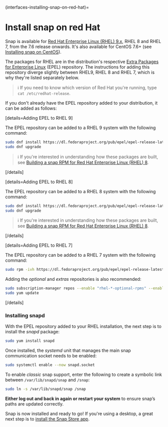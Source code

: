 (interfaces-installing-snap-on-red-hat)=
# Install snap on red Hat 

Snap is available for [Red Hat Enterprise Linux (RHEL) 9.x](https://developers.redhat.com/products/rhel/overview), RHEL 8 and RHEL 7, from the 7.6 release onwards. It's also available for CentOS 7.6+ (see [Installing snap on CentOS](/interfaces/installing-snap-on-centos)).

The packages for RHEL are in the distribution's respective [Extra Packages for Enterprise Linux](https://fedoraproject.org/wiki/EPEL) (EPEL) repository. The instructions for adding this repository diverge slightly between RHEL9, RHEL 8 and RHEL 7, which is why they're listed separately below.

> :information_source: If you need to know which version of Red Hat you're running, type `cat /etc/redhat-release`.

If you don't already have the EPEL repository added to your distribution, it can be added as follows:

[details=Adding EPEL to RHEL 9]

The EPEL repository can be added to a RHEL 9 system with the following command:

```bash
sudo dnf install https://dl.fedoraproject.org/pub/epel/epel-release-latest-9.noarch.rpm
sudo dnf upgrade
```
 > :information_source: If you're interested in understanding how these packages are built, see  [Building a snap RPM for Red Hat Enterprise Linux (RHEL) 8](/interfaces/building-snap-rpms-on-rhel).

[/details]

[details=Adding EPEL to RHEL 8]

The EPEL repository can be added to a RHEL 8 system with the following command:

```bash
sudo dnf install https://dl.fedoraproject.org/pub/epel/epel-release-latest-8.noarch.rpm
sudo dnf upgrade
```
 > :information_source: If you're interested in understanding how these packages are built, see  [Building a snap RPM for Red Hat Enterprise Linux (RHEL) 8](/interfaces/building-snap-rpms-on-rhel).

[/details]

[details=Adding EPEL to RHEL 7]

The EPEL repository can be added to a  RHEL 7 system with the following command:

```bash
sudo rpm -ivh https://dl.fedoraproject.org/pub/epel/epel-release-latest-7.noarch.rpm
```
Adding the *optional* and *extras* repositories is also recommended:

```bash
sudo subscription-manager repos --enable "rhel-*-optional-rpms" --enable "rhel-*-extras-rpms"
sudo yum update
```
[/details]


### Installing snapd

With the EPEL repository added to your RHEL installation, the next step is to install the *snapd* package:

```bash
sudo yum install snapd
```

Once installed, the *systemd* unit that manages the main snap communication socket needs to be enabled:

```bash
sudo systemctl enable --now snapd.socket
```

To enable *classic* snap support, enter the following to create a symbolic link between `/var/lib/snapd/snap` and `/snap`:

```bash
sudo ln -s /var/lib/snapd/snap /snap
```

**Either log out and back in again or restart your system** to ensure snap’s paths are updated correctly.

Snap is now installed and ready to go!  If you're using a desktop, a great next step is to [install the Snap Store app](/interfaces/installing-snap-store-app).


